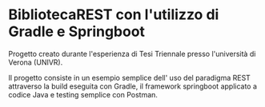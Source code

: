 # BibliotecaREST con l'utilizzo di Gradle e Springboot

Progetto creato durante l'esperienza di Tesi Triennale presso l'università di Verona (UNIVR).

Il progetto consiste in un esempio semplice dell' uso del paradigma REST attraverso la build eseguita con Gradle, il framework springboot applicato a codice Java e testing semplice con Postman.
